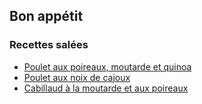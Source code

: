## Bon appétit

### Recettes salées

- [Poulet aux poireaux, moutarde et quinoa](https://github.com/BastienLaby/recettes/blob/master/recettes/sale/poulet_poireaux_moutarde_quinoa.md)
- [Poulet aux noix de cajoux](https://github.com/BastienLaby/recettes/blob/master/recettes/sale/poulet_cajoux.md)
- [Cabillaud à la moutarde et aux poireaux](https://github.com/BastienLaby/recettes/blob/master/recettes/sale/cabillaud_moutarde_poireaux.md.md)


